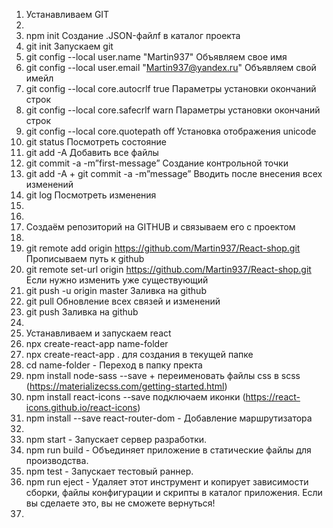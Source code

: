 1. Устанавливаем GIT
2.
3. npm init Создание .JSON-файлf в каталог проекта
4. git init Запускаем git
5. git config --local user.name "Martin937" Объявляем свое имя
6. git config --local user.email "Martin937@yandex.ru" Объявляем свой имейл
7. git config --local core.autocrlf true Параметры установки окончаний строк
8. git config --local core.safecrlf warn Параметры установки окончаний строк
9. git config --local core.quotepath off Установка отображения unicode
10. git status Посмотреть состояние
11. git add -A Добавить все файлы
12. git commit -a -m”first-message” Создание контрольной точки
13. git add -A + git commit -a -m”message” Вводить после внесения всех изменений
14. git log Посмотреть изменения
15.
16.
17. Создаём репозиторий на GITHUB и связываем его с проектом
18.
19. git remote add origin https://github.com/Martin937/React-shop.git Прописываем путь к github
20. git remote set-url origin https://github.com/Martin937/React-shop.git Если нужно изменить уже существующий
21. git push -u origin master Заливка на github
22. git pull Обновление всех связей и изменений
23. git push Заливка на github
24.
25. Устанавливаем и запускаем react
26. npx create-react-app name-folder
27. npx create-react-app . для создания в текущей папке
28. cd name-folder - Переход в папку пректа
29. npm install node-sass --save + переименовать файлы css в scss (https://materializecss.com/getting-started.html)
30. npm install react-icons --save подключаем иконки (https://react-icons.github.io/react-icons)
31. npm install --save react-router-dom - Добавление маршрутизатора
32.
33. npm start - Запускает сервер разработки.
34. npm run build - Объединяет приложение в статические файлы для производства.
35. npm test - Запускает тестовый раннер.
36. npm run eject - Удаляет этот инструмент и копирует зависимости сборки, файлы конфигурации и скрипты в каталог приложения. Если вы сделаете это, вы не сможете вернуться!
37.
